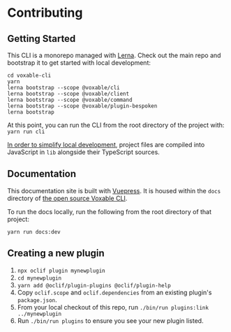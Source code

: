 # Contributing

## Getting Started

This CLI is a monorepo managed with [Lerna](https://lerna.js.org/). Check out the main repo and bootstrap it to get started with local development:

```console
cd voxable-cli
yarn
lerna bootstrap --scope @voxable/cli
lerna bootstrap --scope @voxable/client
lerna bootstrap --scope @voxable/command
lerna bootstrap --scope @voxable/plugin-bespoken
lerna bootstrap
```

At this point, you can run the CLI from the root directory of the project with: `yarn run cli`

[In order to simplify local development](https://github.com/microsoft/TypeScript/issues/21423#issuecomment-706719739), project files are compiled into JavaScript in `lib` alongside their TypeScript sources.

## Documentation

This documentation site is built with [Vuepress](https://vuepress.org). It is housed within the `docs` directory of [the open source Voxable CLI](https://github.com/voxable).

To run the docs locally, run the following from the root directory of that project:

```console
yarn run docs:dev
```

## Creating a new plugin

1. `npx oclif plugin mynewplugin`
2. `cd mynewplugin`
3. `yarn add @oclif/plugin-plugins @oclif/plugin-help`
4. Copy `oclif.scope` and `oclif.dependencies` from an existing plugin's `package.json`.
5. From your local checkout of this repo, run `./bin/run plugins:link ../mynewplugin`
6. Run `./bin/run plugins` to ensure you see your new plugin listed.

